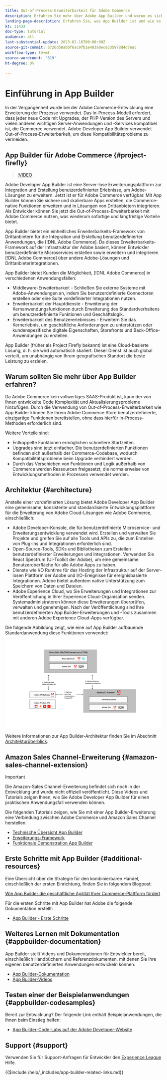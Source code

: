 ```yaml
---
title: Out-of-Process-Erweiterbarkeit für Adobe Commerce
description: Erfahren Sie mehr über Adobe App Builder und warum es sich um einen wichtigen Aspekt der Out-of-Process-Erweiterbarkeit handelt.
landing-page-description: Erfahren Sie, was App Builder ist und wie es bei den Entwicklungsstrategien von Adobe Commerce helfen kann.
kt: 11433
doc-type: tutorial
audience: all
last-substantial-update: 2023-02-16T00:00:00Z
source-git-commit: 8726d58abbf6ac0fb1e403a0ece335978d4d7eac
workflow-type: tm+mt
source-wordcount: '819'
ht-degree: 0%

---
```



# Einführung in App Builder

In der Vergangenheit wurde bei der Adobe Commerce-Entwicklung eine Erweiterung der Prozesse verwendet. Das In-Process-Modell erfordert, dass jeder neue Code mit Upgrades, der PHP-Version des Servers und vielen anderen wichtigen Server-Anwendungen und -Services kompatibel ist, die Commerce verwendet. Adobe Developer App Builder verwendet Out-of-Process-Erweiterbarkeit, um diese Kompatibilitätsprobleme zu vermeiden.

## App Builder für Adobe Commerce {#project-firefly}

>[!VIDEO](https://video.tv.adobe.com/v/3412839)

Adobe Developer App Builder ist eine Server-lose Erweiterungsplattform zur Integration und Erstellung benutzerdefinierter Erlebnisse, um Adobe-Lösungen zu erweitern. Jetzt ist er für Adobe Commerce verfügbar. Mit App Builder können Sie sichere und skalierbare Apps erstellen, die Commerce-native Funktionen erweitern und in Lösungen von Drittanbietern integrieren. Als Entwickler können Sie jetzt die Out-of-Process-Erweiterbarkeit mit Adobe Commerce nutzen, was wiederum sofortige und langfristige Vorteile bietet.

App Builder bietet ein einheitliches Erweiterbarkeits-Framework von Drittanbietern für die Integration und Erstellung benutzerdefinierter Anwendungen, die [!DNL Adobe Commerce]. Da dieses Erweiterbarkeits-Framework auf der Infrastruktur der Adobe basiert, können Entwickler benutzerdefinierte Microservices erstellen sowie erweitern und integrieren [!DNL Adobe Commerce] über andere Adobe-Lösungen und Drittanbieterintegrationen.

App Builder bietet Kunden die Möglichkeit, [!DNL Adobe Commerce] in verschiedenen Anwendungsfällen:

* Middleware-Erweiterbarkeit - Schließen Sie externe Systeme mit Adobe-Anwendungen an, indem Sie benutzerdefinierte Connectoren erstellen oder eine Suite vordefinierter Integrationen nutzen.
* Erweiterbarkeit der Hauptdienste - Erweiterung der Kernanwendungsfunktionen durch Erweiterung des Standardverhaltens um benutzerdefinierte Funktionen und Geschäftslogik.
* Erweiterbarkeit des Benutzererlebnisses - Erweitern Sie das Kernerlebnis, um geschäftliche Anforderungen zu unterstützen oder kundenspezifische digitale Eigenschaften, Storefronts und Back-Office-Anwendungen zu erstellen.

App Builder (früher als Project Firefly bekannt) ist eine Cloud-basierte Lösung, d. h. sie wird automatisch skaliert. Dieser Dienst ist auch global verteilt, um unabhängig von Ihrem geografischen Standort die beste Leistung zu erzielen.

## Warum sollten Sie mehr über App Builder erfahren?

Da Adobe Commerce kein vollwertiges SAAS-Produkt ist, kann der von Ihnen entwickelte Code Komplexität und Aktualisierungsprobleme hinzufügen. Durch die Verwendung von Out-of-Process-Erweiterbarkeit wie App Builder können Sie Ihrem Adobe Commerce Store benutzerdefinierte, einzigartige Funktionen bereitstellen, ohne dass hierfür In-Process-Methoden erforderlich sind.

Weitere Vorteile sind:

* Entkoppelte Funktionen ermöglichen schnellere Startzeiten.
* Upgrades sind jetzt einfacher. Die benutzerdefinierten Funktionen befinden sich außerhalb der Commerce-Codebase, wodurch Kompatibilitätsprobleme beim Upgrade verhindert werden.
* Durch das Verschieben von Funktionen und Logik außerhalb von Commerce werden Ressourcen freigesetzt, die normalerweise von Entwicklungsmethoden in Prozessen verwendet werden.

## Architektur {#architecture}

Anstelle einer vordefinierten Lösung bietet Adobe Developer App Builder eine gemeinsame, konsistente und standardisierte Entwicklungsplattform für die Erweiterung von Adobe Cloud-Lösungen wie Adobe Commerce, einschließlich:

* Adobe Developer-Konsole, die für benutzerdefinierte Microservice- und Erweiterungsentwicklung verwendet wird. Erstellen und verwalten Sie Projekte und greifen Sie auf alle Tools und APIs zu, die zum Erstellen von Plug-ins und Integrationen erforderlich sind.
* Open-Source-Tools, SDKs und Bibliotheken zum Erstellen benutzerdefinierter Erweiterungen und Integrationen. Verwenden Sie React Spectrum (UI-Toolkit der Adobe), um eine gemeinsame Benutzeroberfläche für alle Adobe Apps zu haben.
* Dienste wie I/O Runtime für das Hosting der Infrastruktur auf der Server-losen Plattform der Adobe und I/O-Ereignisse für ereignisbasierte Integrationen. Adobe bietet außerdem native Unterstützung zum Speichern von Daten und Dateien.
* Adobe Experience Cloud, wo Sie Erweiterungen und Integrationen zur Veröffentlichung in Ihrer Experience Cloud-Organisation senden. Systemadministratoren können diese Erweiterungen überprüfen, verwalten und genehmigen. Nach der Veröffentlichung sind Ihre benutzerdefinierten App Builder-Erweiterungen und -Tools zusammen mit anderen Adobe Experience Cloud-Apps verfügbar.

Die folgende Abbildung zeigt, wie eine auf App Builder aufbauende Standardanwendung diese Funktionen verwendet:

![Architektur](/help/assets/app-builder/firefly-architecture.jpeg)

Weitere Informationen zur App Builder-Architektur finden Sie im Abschnitt [Architekturüberblick](https://developer.adobe.com/app-builder/docs/guides/).

## Amazon Sales Channel-Erweiterung {#amazon-sales-channel-extension}

>[!IMPORTANT]
>
>Die Amazon-Sales Channel-Erweiterung befindet sich noch in der Entwicklung und wurde nicht offiziell veröffentlicht.  Diese Videos und Tutorials zeigen Ihnen, wie Sie Adobe Developer App Builder für einen praktischen Anwendungsfall verwenden können.

Die folgenden Tutorials zeigen, wie Sie mit einer App Builder-Erweiterung eine Verbindung zwischen Adobe Commerce und Amazon Sales Channel herstellen.

* [Technische Übersicht App Builder](../app-builder/app-builder-technical-overview.md)
* [Erweiterungs-Framework](../app-builder/extensibility-framework-commerce-eventing.md)
* [Funktionale Demonstration App Builder](../app-builder/app-builder-functional-demonstration.md)

## Erste Schritte mit App Builder {#additional-resources}

Eine Übersicht über die Strategie für den kombinierbaren Handel, einschließlich der ersten Einrichtung, finden Sie in folgendem Blogpost:

[Wie App Builder die geschäftliche Agilität Ihrer Commerce-Plattform fördert](https://business.adobe.com/blog/how-to/how-app-builder-helps-you-implement-a-composable-commerce-strategy)

Für die ersten Schritte mit App Builder hat Adobe die folgende Dokumentation erstellt:

* [App Builder - Erste Schritte](https://developer.adobe.com/app-builder/docs/getting_started/)

## Weiteres Lernen mit Dokumentation {#appbuilder-documentation}

App Builder stellt Videos und Dokumentationen für Entwickler bereit, einschließlich Handbüchern und Referenzdokumenten, mit denen Sie Ihre eigenen benutzerdefinierten Anwendungen entwickeln können:

* [App Builder-Dokumentation](https://developer.adobe.com/app-builder/docs/overview/)
* [App Builder-Videos](https://www.youtube.com/playlist?list=PLcVEYUqU7VRfDij-Jbjyw8S8EzW073F_o)

## Testen einer der Beispielanwendungen {#appbuilder-codesamples}

Bereit zur Entwicklung? Der folgende Link enthält Beispielanwendungen, die Ihnen beim Einstieg helfen:

* [App Builder-Code-Labs auf der Adobe Developer-Website](https://developer.adobe.com/app-builder/docs/resources/)

## Support {#support}

Verwenden Sie für Support-Anfragen für Entwickler den [Experience League](https://experienceleaguecommunities.adobe.com/t5/app-builder/ct-p/project-firefly) Hilfe.

{{$include /help/_includes/app-builder-related-links.md}}
